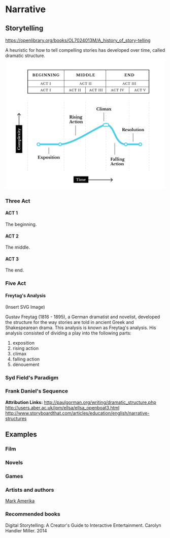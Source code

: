 # Narrative

## Storytelling
https://openlibrary.org/books/OL7024013M/A_history_of_story-telling

A heuristic for how to tell compelling stories has developed over time, called dramatic structure.
![](dramatic_structure_plot_diagram.png)

### Three Act
#### ACT 1
 The beginning.
#### ACT 2
 The middle.
#### ACT 3
 The end.

### Five Act
#### Freytag's Analysis

(Insert SVG Image)

Gustav Freytag (1816 - 1895), a German dramatist and novelist, developed the structure for the way stories are told in ancient Greek and Shakespearean drama. This analysis is known as Freytag's analysis. His analysis consisted of dividing a play into the following parts:

1. exposition
2. rising action
3. climax
4. falling action
5. dénouement

### Syd Field's Paradigm

### Frank Daniel's Sequence

**Attribution Links:**
http://paulgorman.org/writing/dramatic_structure.php
http://users.aber.ac.uk/jpm/ellsa/ellsa_openboat3.html
http://www.storyboardthat.com/articles/education/english/narrative-structures

## Examples
### Film
### Novels
### Games
### Artists and authors
[Mark Amerika](http://www.altx.com/amerika.online/)
### Recommended books
Digital Storytelling: A Creator's Guide to Interactive Entertainment. Carolyn Handler Miller. 2014